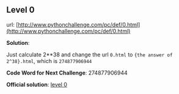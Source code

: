 ## Level 0

url: [http://www.pythonchallenge.com/pc/def/0.html](http://www.pythonchallenge.com/pc/def/0.html)

**Solution**:

Just calculate 2**38 and change the url ``0.html`` to ``{the answer of 2^38}.html``, which is ``274877906944``

**Code Word for Next Challenge**: 274877906944

**Official solution**: [level 0](http://www.pythonchallenge.com/pcc/def/map.html)